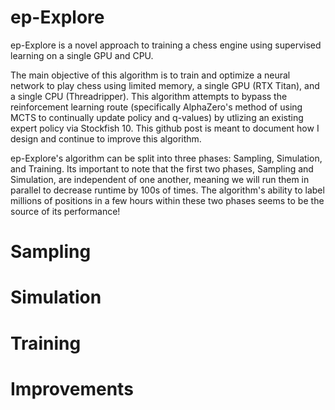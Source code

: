 # ep-Explore
ep-Explore is a novel approach to training a chess engine using supervised learning on a single GPU and CPU.

The main objective of this algorithm is to train and optimize a neural network to play chess using limited memory, a single GPU (RTX Titan), and a single CPU (Threadripper). This algorithm attempts to bypass the reinforcement learning route (specifically AlphaZero's method of using MCTS to continually update policy and q-values) by utlizing an existing expert policy via Stockfish 10. This github post is meant to document how I design and continue to improve this algorithm.

ep-Explore's algorithm can be split into three phases: Sampling, Simulation, and Training. Its important to note that the first two phases, Sampling and Simulation, are independent of one another, meaning we will run them in parallel to decrease runtime by 100s of times. The algorithm's ability to label millions of positions in a few hours within these two phases seems to be the source of its performance!

# Sampling



# Simulation


# Training


# Improvements
